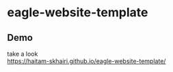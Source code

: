# eagle-website-template

## Demo <br/>
take a look <br/>
https://haitam-skhairi.github.io/eagle-website-template/
